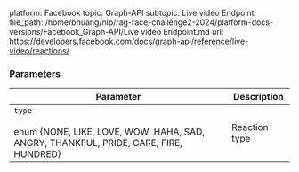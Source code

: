 platform: Facebook
topic: Graph-API
subtopic: Live video Endpoint
file_path: /home/bhuang/nlp/rag-race-challenge2-2024/platform-docs-versions/Facebook_Graph-API/Live video Endpoint.md
url: https://developers.facebook.com/docs/graph-api/reference/live-video/reactions/

### Parameters

| Parameter | Description |
| --- | --- |
| `type`<br><br>enum {NONE, LIKE, LOVE, WOW, HAHA, SAD, ANGRY, THANKFUL, PRIDE, CARE, FIRE, HUNDRED} | Reaction type |